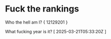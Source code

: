# Fuck the rankings

Who the hell am I?
{ 12129201 }

What fucking year is it?
[ 2025-03-21T05:33:20Z ]
